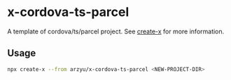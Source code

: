 # x-cordova-ts-parcel

A template of cordova/ts/parcel project. See [create-x](https://github.com/arzyu/create-x) for more information.

## Usage

```bash
npx create-x --from arzyu/x-cordova-ts-parcel <NEW-PROJECT-DIR>
```
